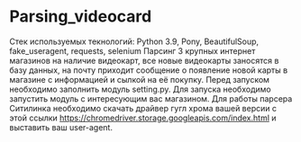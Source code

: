 # Parsing_videocard
Стек используемых текнологий: Python 3.9, Pony, BeautifulSoup, fake_useragent, requests, selenium
Парсинг 3 крупных интернет магазинов на наличие видеокарт, все новые видеокарты заносятся в базу данных, на почту приходит сообщение о появление новой карты в магазине с информацией и сылкой на её покупку.
Перед запуском необходимо заполнить модуль setting.py.
Для запуска необходимо запустить модуль с интересующим вас магазином.
Для работы парсера Ситилинка необходимо скачать драйвер гугл хрома вашей версии с этой ссылки https://chromedriver.storage.googleapis.com/index.html и выставить ваш user-agent.
